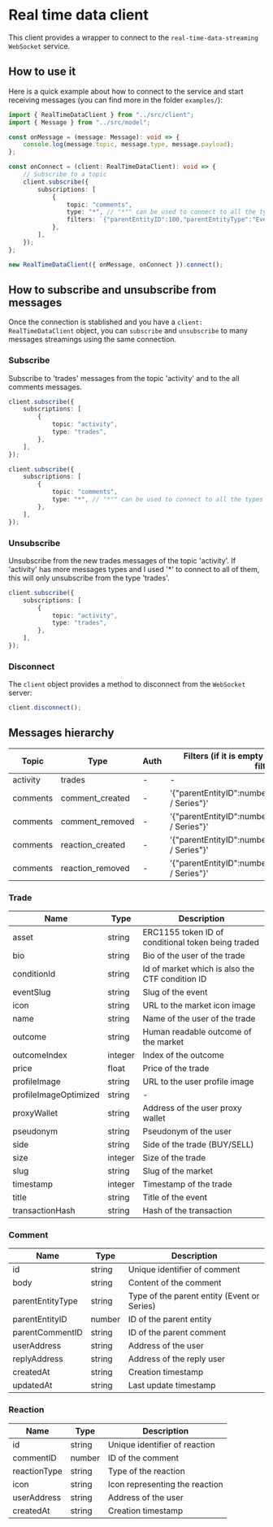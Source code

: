 # Real time data client

This client provides a wrapper to connect to the `real-time-data-streaming` `WebSocket` service.

## How to use it

Here is a quick example about how to connect to the service and start receiving messages (you can find more in the folder `examples/`):

```typescript
import { RealTimeDataClient } from "../src/client";
import { Message } from "../src/model";

const onMessage = (message: Message): void => {
    console.log(message.topic, message.type, message.payload);
};

const onConnect = (client: RealTimeDataClient): void => {
    // Subscribe to a topic
    client.subscribe({
        subscriptions: [
            {
                topic: "comments",
                type: "*", // "*"" can be used to connect to all the types of the topic
                filters: `{"parentEntityID":100,"parentEntityType":"Event"}`, // empty means no filter
            },
        ],
    });
};

new RealTimeDataClient({ onMessage, onConnect }).connect();
```

## How to subscribe and unsubscribe from messages

Once the connection is stablished and you have a `client: RealTimeDataClient` object, you can `subscribe` and `unsubscribe` to many messages streamings using the same connection.

### Subscribe

Subscribe to 'trades' messages from the topic 'activity' and to the all comments messages.

```typescript
client.subscribe({
    subscriptions: [
        {
            topic: "activity",
            type: "trades",
        },
    ],
});

client.subscribe({
    subscriptions: [
        {
            topic: "comments",
            type: "*", // "*"" can be used to connect to all the types of the topic
        },
    ],
});
```

### Unsubscribe

Unsubscribe from the new trades messages of the topic 'activity'. If 'activity' has more messages types and I used '\*' to connect to all of them, this will only unsubscribe from the type 'trades'.

```typescript
client.subscribe({
    subscriptions: [
        {
            topic: "activity",
            type: "trades",
        },
    ],
});
```

### Disconnect

The `client` object provides a method to disconnect from the `WebSocket` server:

```typescript
client.disconnect();
```

## Messages hierarchy

| Topic    | Type             | Auth | Filters (if it is empty the messages won't be filtered)         | Schema   |
| -------- | ---------------- | ---- | --------------------------------------------------------------- | -------- |
| activity | trades           | -    | -                                                               | Trade    |
| comments | comment_created  | -    | '{"parentEntityID":number,"parentEntityType":"Event / Series"}' | Comment  |
| comments | comment_removed  | -    | '{"parentEntityID":number,"parentEntityType":"Event / Series"}' | Comment  |
| comments | reaction_created | -    | '{"parentEntityID":number,"parentEntityType":"Event / Series"}' | Reaction |
| comments | reaction_removed | -    | '{"parentEntityID":number,"parentEntityType":"Event / Series"}' | Reaction |

### Trade

| Name                  | Type    | Description                                        |
| --------------------- | ------- | -------------------------------------------------- |
| asset                 | string  | ERC1155 token ID of conditional token being traded |
| bio                   | string  | Bio of the user of the trade                       |
| conditionId           | string  | Id of market which is also the CTF condition ID    |
| eventSlug             | string  | Slug of the event                                  |
| icon                  | string  | URL to the market icon image                       |
| name                  | string  | Name of the user of the trade                      |
| outcome               | string  | Human readable outcome of the market               |
| outcomeIndex          | integer | Index of the outcome                               |
| price                 | float   | Price of the trade                                 |
| profileImage          | string  | URL to the user profile image                      |
| profileImageOptimized | string  | -                                                  |
| proxyWallet           | string  | Address of the user proxy wallet                   |
| pseudonym             | string  | Pseudonym of the user                              |
| side                  | string  | Side of the trade (BUY/SELL)                       |
| size                  | integer | Size of the trade                                  |
| slug                  | string  | Slug of the market                                 |
| timestamp             | integer | Timestamp of the trade                             |
| title                 | string  | Title of the event                                 |
| transactionHash       | string  | Hash of the transaction                            |

### Comment

| Name             | Type   | Description                                 |
| ---------------- | ------ | ------------------------------------------- |
| id               | string | Unique identifier of comment                |
| body             | string | Content of the comment                      |
| parentEntityType | string | Type of the parent entity (Event or Series) |
| parentEntityID   | number | ID of the parent entity                     |
| parentCommentID  | string | ID of the parent comment                    |
| userAddress      | string | Address of the user                         |
| replyAddress     | string | Address of the reply user                   |
| createdAt        | string | Creation timestamp                          |
| updatedAt        | string | Last update timestamp                       |

### Reaction

| Name         | Type   | Description                    |
| ------------ | ------ | ------------------------------ |
| id           | string | Unique identifier of reaction  |
| commentID    | number | ID of the comment              |
| reactionType | string | Type of the reaction           |
| icon         | string | Icon representing the reaction |
| userAddress  | string | Address of the user            |
| createdAt    | string | Creation timestamp             |
